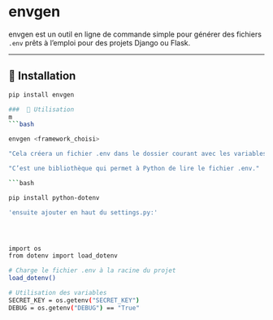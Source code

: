# envgen

envgen est un outil en ligne de commande simple pour générer des fichiers `.env` prêts à l’emploi pour des projets Django ou Flask.

---

## 🔧 Installation

```bash
pip install envgen

###  🔧 Utilisation
m
```bash

envgen <framework_choisi>

"Cela créera un fichier .env dans le dossier courant avec les variables d’environnement de base pour le framework choisi."

"C’est une bibliothèque qui permet à Python de lire le fichier .env."

```bash

pip install python-dotenv

'ensuite ajouter en haut du settings.py:'




import os
from dotenv import load_dotenv

# Charge le fichier .env à la racine du projet
load_dotenv()

# Utilisation des variables
SECRET_KEY = os.getenv("SECRET_KEY")
DEBUG = os.getenv("DEBUG") == "True"
